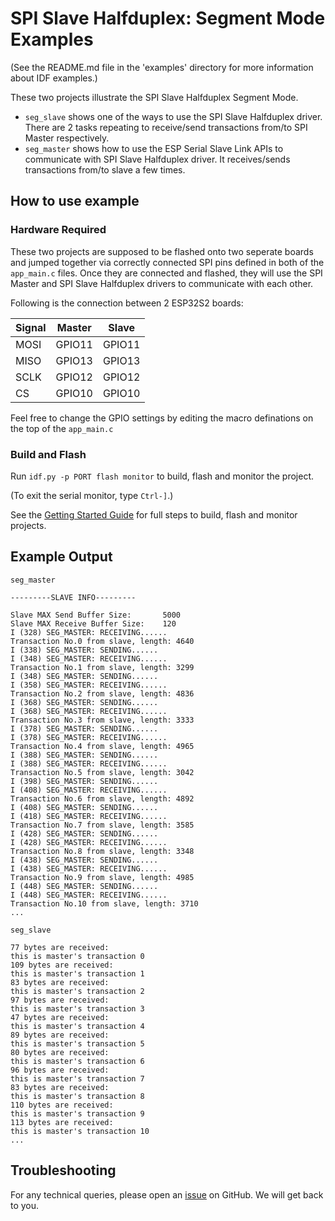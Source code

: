 # SPI Slave Halfduplex: Segment Mode Examples

(See the README.md file in the 'examples' directory for more information about IDF examples.)

These two projects illustrate the SPI Slave Halfduplex Segment Mode.
* ``seg_slave`` shows one of the ways to use the SPI Slave Halfduplex driver. There are 2 tasks repeating to receive/send transactions from/to SPI Master respectively.
* ``seg_master`` shows how to use the ESP Serial Slave Link APIs to communicate with SPI Slave Halfduplex driver. It receives/sends transactions from/to slave a few times.

## How to use example

### Hardware Required

These two projects are supposed to be flashed onto two seperate boards and jumped together via correctly connected SPI pins defined in both of the ``app_main.c`` files. Once they are connected and flashed, they will use the SPI Master and SPI Slave Halfduplex drivers to communicate with each other.

Following is the connection between 2 ESP32S2 boards:

| Signal    | Master | Slave  |
|-----------|--------|--------|
| MOSI      | GPIO11 | GPIO11 |
| MISO      | GPIO13 | GPIO13 |
| SCLK      | GPIO12 | GPIO12 |
| CS        | GPIO10 | GPIO10 |

Feel free to change the GPIO settings by editing the macro definations on the top of the ``app_main.c``

### Build and Flash

Run `idf.py -p PORT flash monitor` to build, flash and monitor the project.

(To exit the serial monitor, type ``Ctrl-]``.)

See the [Getting Started Guide](https://docs.espressif.com/projects/esp-idf/en/latest/get-started/index.html) for full steps to build, flash and monitor projects.

## Example Output

``seg_master``
```
---------SLAVE INFO---------

Slave MAX Send Buffer Size:       5000
Slave MAX Receive Buffer Size:    120
I (328) SEG_MASTER: RECEIVING......
Transaction No.0 from slave, length: 4640
I (338) SEG_MASTER: SENDING......
I (348) SEG_MASTER: RECEIVING......
Transaction No.1 from slave, length: 3299
I (348) SEG_MASTER: SENDING......
I (358) SEG_MASTER: RECEIVING......
Transaction No.2 from slave, length: 4836
I (368) SEG_MASTER: SENDING......
I (368) SEG_MASTER: RECEIVING......
Transaction No.3 from slave, length: 3333
I (378) SEG_MASTER: SENDING......
I (378) SEG_MASTER: RECEIVING......
Transaction No.4 from slave, length: 4965
I (388) SEG_MASTER: SENDING......
I (388) SEG_MASTER: RECEIVING......
Transaction No.5 from slave, length: 3042
I (398) SEG_MASTER: SENDING......
I (408) SEG_MASTER: RECEIVING......
Transaction No.6 from slave, length: 4892
I (408) SEG_MASTER: SENDING......
I (418) SEG_MASTER: RECEIVING......
Transaction No.7 from slave, length: 3585
I (428) SEG_MASTER: SENDING......
I (428) SEG_MASTER: RECEIVING......
Transaction No.8 from slave, length: 3348
I (438) SEG_MASTER: SENDING......
I (438) SEG_MASTER: RECEIVING......
Transaction No.9 from slave, length: 4985
I (448) SEG_MASTER: SENDING......
I (448) SEG_MASTER: RECEIVING......
Transaction No.10 from slave, length: 3710
...
```

``seg_slave``
```
77 bytes are received:
this is master's transaction 0
109 bytes are received:
this is master's transaction 1
83 bytes are received:
this is master's transaction 2
97 bytes are received:
this is master's transaction 3
47 bytes are received:
this is master's transaction 4
89 bytes are received:
this is master's transaction 5
80 bytes are received:
this is master's transaction 6
96 bytes are received:
this is master's transaction 7
83 bytes are received:
this is master's transaction 8
110 bytes are received:
this is master's transaction 9
113 bytes are received:
this is master's transaction 10
...
```

## Troubleshooting

For any technical queries, please open an [issue](https://github.com/espressif/esp-idf/issues) on GitHub. We will get back to you.
